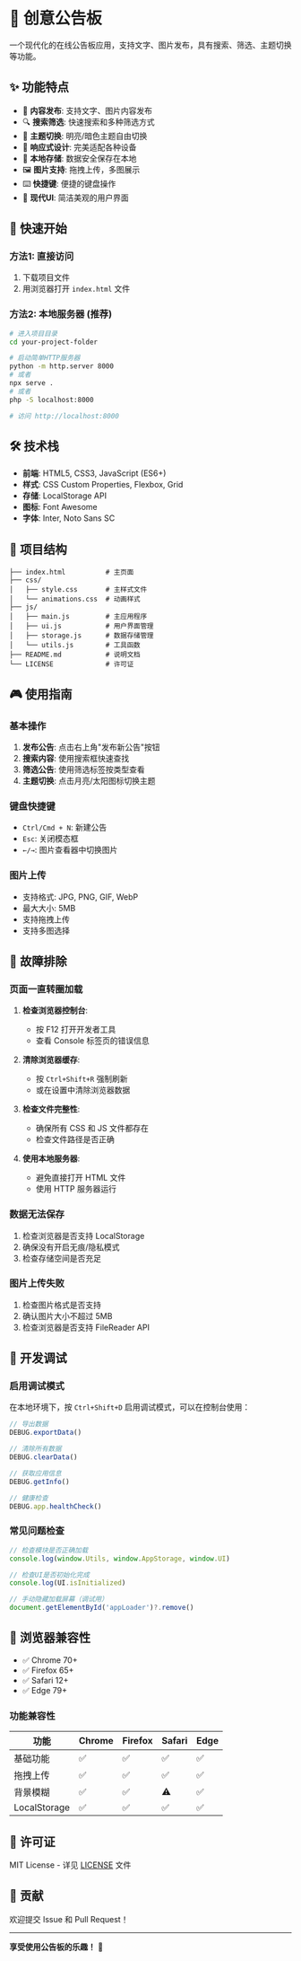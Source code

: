# 📢 创意公告板

一个现代化的在线公告板应用，支持文字、图片发布，具有搜索、筛选、主题切换等功能。

## ✨ 功能特点

- 📝 **内容发布**: 支持文字、图片内容发布
- 🔍 **搜索筛选**: 快速搜索和多种筛选方式
- 🎨 **主题切换**: 明亮/暗色主题自由切换
- 📱 **响应式设计**: 完美适配各种设备
- 💾 **本地存储**: 数据安全保存在本地
- 🖼️ **图片支持**: 拖拽上传，多图展示
- ⌨️ **快捷键**: 便捷的键盘操作
- 🎯 **现代UI**: 简洁美观的用户界面

## 🚀 快速开始

### 方法1: 直接访问

1. 下载项目文件
2. 用浏览器打开 `index.html` 文件

### 方法2: 本地服务器 (推荐)

```bash
# 进入项目目录
cd your-project-folder

# 启动简单HTTP服务器
python -m http.server 8000
# 或者
npx serve .
# 或者
php -S localhost:8000

# 访问 http://localhost:8000
```

## 🛠️ 技术栈

- **前端**: HTML5, CSS3, JavaScript (ES6+)
- **样式**: CSS Custom Properties, Flexbox, Grid
- **存储**: LocalStorage API
- **图标**: Font Awesome
- **字体**: Inter, Noto Sans SC

## 📁 项目结构

```
├── index.html          # 主页面
├── css/
│   ├── style.css       # 主样式文件
│   └── animations.css  # 动画样式
├── js/
│   ├── main.js         # 主应用程序
│   ├── ui.js           # 用户界面管理
│   ├── storage.js      # 数据存储管理
│   └── utils.js        # 工具函数
├── README.md           # 说明文档
└── LICENSE             # 许可证

```

## 🎮 使用指南

### 基本操作

1. **发布公告**: 点击右上角"发布新公告"按钮
2. **搜索内容**: 使用搜索框快速查找
3. **筛选公告**: 使用筛选标签按类型查看
4. **主题切换**: 点击月亮/太阳图标切换主题

### 键盘快捷键

- `Ctrl/Cmd + N`: 新建公告
- `Esc`: 关闭模态框
- `←/→`: 图片查看器中切换图片

### 图片上传

- 支持格式: JPG, PNG, GIF, WebP
- 最大大小: 5MB
- 支持拖拽上传
- 支持多图选择

## 🐛 故障排除

### 页面一直转圈加载

1. **检查浏览器控制台**: 
   - 按 F12 打开开发者工具
   - 查看 Console 标签页的错误信息

2. **清除浏览器缓存**:
   - 按 `Ctrl+Shift+R` 强制刷新
   - 或在设置中清除浏览器数据

3. **检查文件完整性**:
   - 确保所有 CSS 和 JS 文件都存在
   - 检查文件路径是否正确

4. **使用本地服务器**:
   - 避免直接打开 HTML 文件
   - 使用 HTTP 服务器运行

### 数据无法保存

1. 检查浏览器是否支持 LocalStorage
2. 确保没有开启无痕/隐私模式
3. 检查存储空间是否充足

### 图片上传失败

1. 检查图片格式是否支持
2. 确认图片大小不超过 5MB
3. 检查浏览器是否支持 FileReader API

## 🔧 开发调试

### 启用调试模式

在本地环境下，按 `Ctrl+Shift+D` 启用调试模式，可以在控制台使用：

```javascript
// 导出数据
DEBUG.exportData()

// 清除所有数据
DEBUG.clearData()

// 获取应用信息
DEBUG.getInfo()

// 健康检查
DEBUG.app.healthCheck()
```

### 常见问题检查

```javascript
// 检查模块是否正确加载
console.log(window.Utils, window.AppStorage, window.UI)

// 检查UI是否初始化完成
console.log(UI.isInitialized)

// 手动隐藏加载屏幕（调试用）
document.getElementById('appLoader')?.remove()
```

## 🌟 浏览器兼容性

- ✅ Chrome 70+
- ✅ Firefox 65+
- ✅ Safari 12+
- ✅ Edge 79+

### 功能兼容性

| 功能 | Chrome | Firefox | Safari | Edge |
|------|---------|---------|---------|------|
| 基础功能 | ✅ | ✅ | ✅ | ✅ |
| 拖拽上传 | ✅ | ✅ | ✅ | ✅ |
| 背景模糊 | ✅ | ✅ | ⚠️ | ✅ |
| LocalStorage | ✅ | ✅ | ✅ | ✅ |

## 📄 许可证

MIT License - 详见 [LICENSE](LICENSE) 文件

## 🤝 贡献

欢迎提交 Issue 和 Pull Request！

---

**享受使用公告板的乐趣！** 🎉
